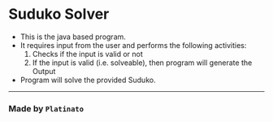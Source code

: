 # Suduko Solver

- This is the java based program.
- It requires input from the user and performs the following activities: <br>
    1. Checks if the input is valid or not
    2. If the input is valid (i.e. solveable), then program will generate the Output
- Program will solve the provided Suduko.

<hr>

### Made by ```Platinato```